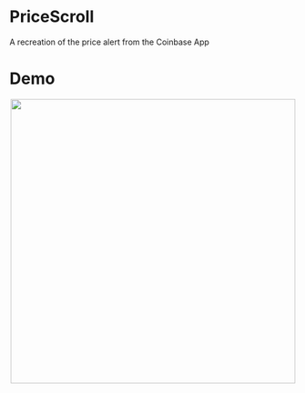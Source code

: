 # PriceScroll
A recreation of the price alert from the Coinbase App

 # Demo
<p align="center">
 <img src = "/Video/Demo.gif" height = "500"> 
</p>

